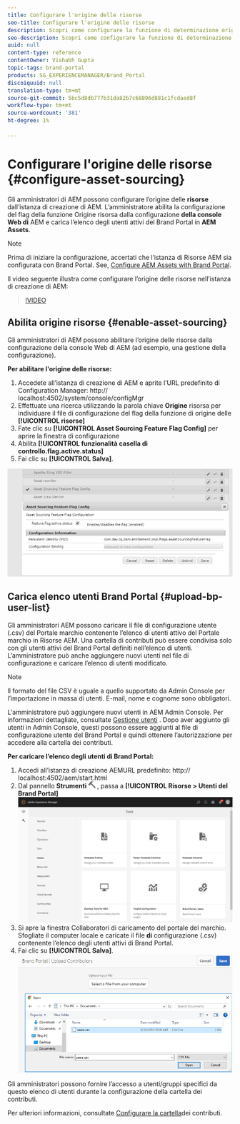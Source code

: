 ```yaml
---
title: Configurare l'origine delle risorse
seo-title: Configurare l'origine delle risorse
description: Scopri come configurare la funzione di determinazione origine delle risorse in Risorse AEM.
seo-description: Scopri come configurare la funzione di determinazione origine delle risorse in Risorse AEM.
uuid: null
content-type: reference
contentOwner: Vishabh Gupta
topic-tags: brand-portal
products: SG_EXPERIENCEMANAGER/Brand_Portal
discoiquuid: null
translation-type: tm+mt
source-git-commit: 5bc5d8db777b31da82b7c68896d881c1fcdaed8f
workflow-type: tm+mt
source-wordcount: '381'
ht-degree: 1%

---
```



# Configurare l&#39;origine delle risorse {#configure-asset-sourcing}

Gli amministratori di AEM possono configurare l’origine delle **risorse** dall’istanza di creazione di AEM. L’amministratore abilita la configurazione del flag della funzione Origine risorsa dalla configurazione **della console Web di** AEM e carica l’elenco degli utenti attivi del Brand Portal in **AEM Assets**.

>[!NOTE]
>
>Prima di iniziare la configurazione, accertati che l’istanza di Risorse AEM sia configurata con Brand Portal. See, [Configure AEM Assets with Brand Portal](../using/configure-aem-assets-with-brand-portal.md).


Il video seguente illustra come configurare l’origine delle risorse nell’istanza di creazione di AEM:

>[!VIDEO](https://video.tv.adobe.com/v/29771)

## Abilita origine risorse {#enable-asset-sourcing}

Gli amministratori di AEM possono abilitare l’origine delle risorse dalla configurazione della console Web di AEM (ad esempio, una gestione della configurazione).

**Per abilitare l&#39;origine delle risorse:**
1. Accedete all’istanza di creazione di AEM e aprite l’URL predefinito di Configuration Manager: http:// localhost:4502/system/console/configMgr
1. Effettuate una ricerca utilizzando la parola chiave **Origine** risorsa per individuare il file di configurazione del flag della funzione di origine delle **[!UICONTROL risorse]**
1. Fate clic su **[!UICONTROL Asset Sourcing Feature Flag Config]** per aprire la finestra di configurazione
1. Abilita **[!UICONTROL funzionalità casella di controllo.flag.active.status]**
1. Fai clic su **[!UICONTROL Salva]**.

![](assets/enable-asset-sourcing.png)

## Carica elenco utenti Brand Portal {#upload-bp-user-list}

Gli amministratori AEM possono caricare il file di configurazione utente (.csv) del Portale marchio contenente l’elenco di utenti attivo del Portale marchio in Risorse AEM. Una cartella di contributi può essere condivisa solo con gli utenti attivi del Brand Portal definiti nell’elenco di utenti. L’amministratore può anche aggiungere nuovi utenti nel file di configurazione e caricare l’elenco di utenti modificato.

>[!NOTE]
>
>Il formato del file CSV è uguale a quello supportato da Admin Console per l’importazione in massa di utenti. E-mail, nome e cognome sono obbligatori.

L&#39;amministratore può aggiungere nuovi utenti in AEM Admin Console. Per informazioni dettagliate, consultate [Gestione utenti](brand-portal-adding-users.md) . Dopo aver aggiunto gli utenti in Admin Console, questi possono essere aggiunti al file di configurazione utente del Brand Portal e quindi ottenere l’autorizzazione per accedere alla cartella dei contributi.

**Per caricare l’elenco degli utenti di Brand Portal:**
1. Accedi all’istanza di creazione AEMURL predefinito: http:// localhost:4502/aem/start.html
1. Dal pannello **Strumenti** ![](assets/tools.png) , passa a **[!UICONTROL Risorse > Utenti del Brand Portal]**
   ![](assets/upload-user-list1.png)
1. Si apre la finestra Collaboratori di caricamento del portale del marchio.
Sfogliate il computer locale e caricate il file **di** configurazione (.csv) contenente l’elenco degli utenti attivi di Brand Portal.
1. Fai clic su **[!UICONTROL Salva]**.
   ![](assets/upload-user-list2.png)


Gli amministratori possono fornire l’accesso a utenti/gruppi specifici da questo elenco di utenti durante la configurazione della cartella dei contributi.

Per ulteriori informazioni, consultate [Configurare la cartella](brand-portal-contribution-folder.md)dei contributi.
